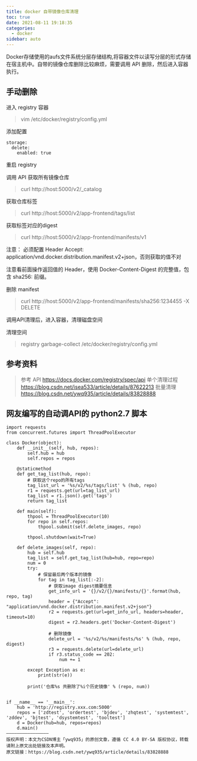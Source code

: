 ```yaml
---
title: docker 自带镜像仓库清理
toc: true
date: 2021-08-11 19:18:35
categories:
  - docker
sidebar: auto
---
```


Docker存储使用的aufs文件系统分层存储结构,将容器文件以读写分层的形式存储在宿主机中。自带的镜像仓库删除比较麻烦，需要调用 API 删除，然后进入容器执行。


## 手动删除

进入 registry 容器

> vim /etc/docker/registry/config.yml

添加配置

```
storage:
  delete:
    enabled: true
```

重启 registry

调用 API 获取所有镜像仓库 

> curl http://host:5000/v2/_catalog

获取仓库标签

> curl http://host:5000/v2/app-frontend/tags/list

获取标签对应的digest

> curl http://host:5000/v2/app-frontend/manifests/v1

注意： 必须配置 Header Accept: application/vnd.docker.distribution.manifest.v2+json，否则获取的值不对

注意看前面操作返回值的 Header，使用 Docker-Content-Digest 的完整值，包含 sha256: 前缀。

删除 manifest 

> curl http://host:5000/v2/app-frontend/manifests/sha256:1234455 -X DELETE

调用API清理后，进入容器，清理磁盘空间

清理空间

> registry garbage-collect /etc/docker/registry/config.yml

## 参考资料

> 参考 API https://docs.docker.com/registry/spec/api
> 单个清理过程 https://blog.csdn.net/isea533/article/details/87622213
> 批量清理 https://blog.csdn.net/ywq935/article/details/83828888

## 网友编写的自动调API的 python2.7 脚本

```
import requests
from concurrent.futures import ThreadPoolExecutor

class Docker(object):
    def __init__(self, hub, repos):
        self.hub = hub
        self.repos = repos

    @staticmethod
    def get_tag_list(hub, repo):
        # 获取这个repo的所有tags
        tag_list_url = '%s/v2/%s/tags/list' % (hub, repo)
        r1 = requests.get(url=tag_list_url)
        tag_list = r1.json().get('tags')
        return tag_list

    def main(self):
        thpool = ThreadPoolExecutor(10)
        for repo in self.repos:
            thpool.submit(self.delete_images, repo)

        thpool.shutdown(wait=True)

    def delete_images(self, repo):
        hub = self.hub
        tag_list = self.get_tag_list(hub=hub, repo=repo)
        num = 0
        try:
            # 保留最后两个版本的镜像
            for tag in tag_list[:-2]:
                # 获取image digest摘要信息
                get_info_url = '{}/v2/{}/manifests/{}'.format(hub, repo, tag)
                header = {"Accept": "application/vnd.docker.distribution.manifest.v2+json"}
                r2 = requests.get(url=get_info_url, headers=header, timeout=10)
                digest = r2.headers.get('Docker-Content-Digest')

                # 删除镜像
                delete_url = '%s/v2/%s/manifests/%s' % (hub, repo, digest)
                r3 = requests.delete(url=delete_url)
                if r3.status_code == 202:
                    num += 1

        except Exception as e:
            print(str(e))

        print('仓库%s 共删除了%i个历史镜像' % (repo, num))


if __name__ == '__main__':
    hub = 'http://registry.xxx.com:5000'
    repos = ['zdtest', 'ordertest', 'bjdev', 'zhqtest', 'systemtest', 'zddev', 'bjtest', 'dsystemtest', 'tooltest']
    d = Docker(hub=hub, repos=repos)
    d.main()
————————————————
版权声明：本文为CSDN博主「ywq935」的原创文章，遵循 CC 4.0 BY-SA 版权协议，转载请附上原文出处链接及本声明。
原文链接：https://blog.csdn.net/ywq935/article/details/83828888
```

